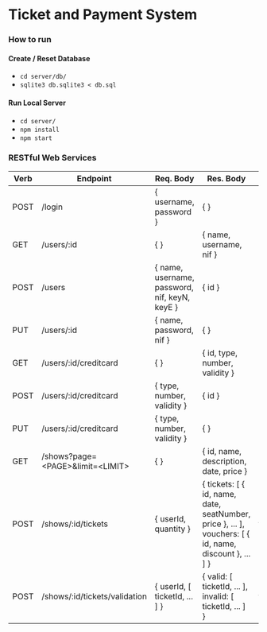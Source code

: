 # Ticket and Payment System

### How to run

#### Create / Reset Database

 * `cd server/db/`
 * `sqlite3 db.sqlite3 < db.sql`

#### Run Local Server

 * `cd server/`
 * `npm install`
 * `npm start`

### RESTful Web Services

| Verb  | Endpoint | Req. Body | Res. Body | Description |
| ----- | -------- | --------- | --------- | ----------- |
| POST | /login | { username, password } | { } | Check if credentials match. |
| GET   | /users/:id | { } | { name, username, nif } | Get user by id. |
| POST | /users | { name, username, password, nif, keyN, keyE } | { id } | Create a new user. |
| PUT | /users/:id | { name, password, nif } | { } | Update user by id. |
| GET   | /users/:id/creditcard | { } | { id, type, number, validity } | Get user's credit card. |
| POST | /users/:id/creditcard | { type, number, validity } | { id } | Create new user's credit card. |
| PUT | /users/:id/creditcard | { type, number, validity } | { } | Update user's credit card. |
| GET | /shows?page=\<PAGE\>&limit=\<LIMIT\> | { } | { id, name, description, date, price } | Get the next airing shows. |
| POST | /shows/:id/tickets | { userId, quantity } | { tickets: [ { id, name, date, seatNumber, price }, ... ], vouchers: [ { id, name, discount }, ... ] } | Buy tickets for a show. **(signed)** |
| POST | /shows/:id/tickets/validation | { userId, [ ticketId, ... ] } | { valid: [ ticketId, ... ], invalid: [ ticketId, ... ] } | Validate tickets for a show. |